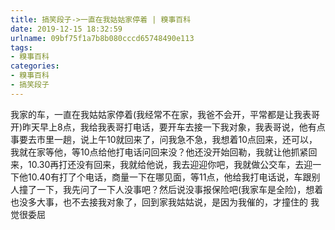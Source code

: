 ```yaml
---
title: 搞笑段子->一直在我姑姑家停着 | 糗事百科
date: 2019-12-15 18:32:59
urlname: 09bf75f1a7b8b080cccd65748490e113
tags: 
- 糗事百科
categories:
- 糗事百科
- 搞笑段子
---
```

我家的车，一直在我姑姑家停着(我经常不在家，我爸不会开，平常都是让我表哥开)昨天早上8点，我给我表哥打电话，要开车去接一下我对象，我表哥说，他有点事要去市里一趟，说上午10就回来了，问我急不急，我想着10点回来，还可以，我就在家等他，等10点给他打电话问回来没？他还没开始回勒，我就让他抓紧回来，10.30再打还没有回来，我就给他说，我去迎迎你吧，我就做公交车，去迎一下他10.40有打了个电话，商量一下在哪见面，等11点，他给我打电话说，车跟别人撞了一下，我先问了一下人没事吧？然后说没事报保险吧(我家车是全险)，想着也没多大事，也不去接我对象了，回到家我姑姑说，是因为我催的，才撞住的 我觉很委屈


